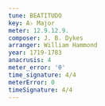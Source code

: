 ```yaml
---
tune: BEATITUDO
key: A♭ Major
meter: 12.9.12.9.
composer: J. B. Dykes
arranger: William Hammond
year: 1719-1783
anacrusis: 4
meter_error: '0'
time_signature: 4/4
meterError: 0
timeSignature: 4/4
---
```

